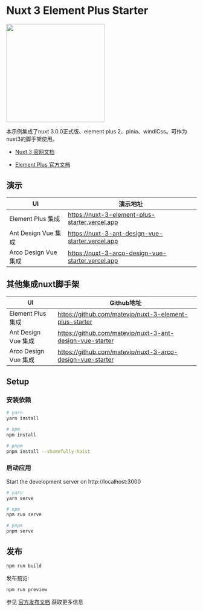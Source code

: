 # Nuxt 3 Element Plus Starter

<img src="https://cdn.mate.vip/matecloud.svg" width="260"  div align=center >

本示例集成了nuxt 3.0.0正式版、element plus 2、pinia、windiCss。可作为nuxt3的脚手架使用。

- [Nuxt 3 官网文档](https://nuxt.com/docs/getting-started/introduction) 

- [Element Plus 官方文档](https://element-plus.org/)

## 演示
UI | 演示地址
---|---
Element Plus 集成 | https://nuxt-3-element-plus-starter.vercel.app
Ant Design Vue 集成 | https://nuxt-3-ant-design-vue-starter.vercel.app
Arco Design Vue 集成 | https://nuxt-3-arco-design-vue-starter.vercel.app

## 其他集成nuxt脚手架
UI | Github地址
---|---
Element Plus 集成 | https://github.com/matevip/nuxt-3-element-plus-starter
Ant Design Vue 集成 | https://github.com/matevip/nuxt-3-ant-design-vue-starter
Arco Design Vue 集成 | https://github.com/matevip/nuxt-3-arco-design-vue-starter

## Setup

### 安装依赖

```bash
# yarn
yarn install

# npm
npm install

# pnpm
pnpm install --shamefully-hoist
```

### 启动应用

Start the development server on http://localhost:3000

```bash
# yarn 
yarn serve

# npm 
npm run serve

# pnpm 
pnpm serve
```

## 发布

```bash
npm run build
```

发布预览:

```bash
npm run preview
```

参见 [官方发布文档](https://nuxt.com/docs/getting-started/deployment) 获取更多信息
